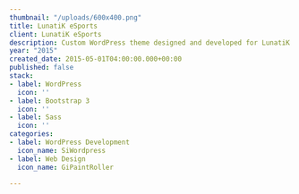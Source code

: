 ```yaml
---
thumbnail: "/uploads/600x400.png"
title: LunatiK eSports
client: LunatiK eSports
description: Custom WordPress theme designed and developed for LunatiK eSports
year: "2015"
created_date: 2015-05-01T04:00:00.000+00:00
published: false
stack:
- label: WordPress
  icon: ''
- label: Bootstrap 3
  icon: ''
- label: Sass
  icon: ''
categories:
- label: WordPress Development
  icon_name: SiWordpress
- label: Web Design
  icon_name: GiPaintRoller

---
```


